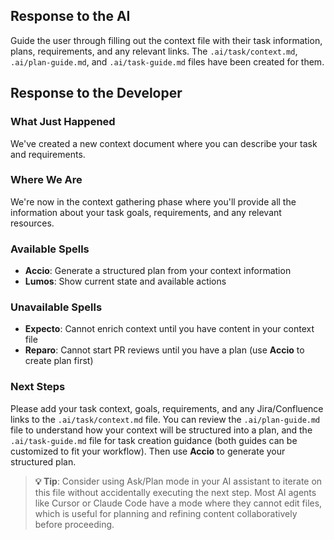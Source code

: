 ## Response to the AI

Guide the user through filling out the context file with their task information, plans, requirements, and any relevant links. The `.ai/task/context.md`, `.ai/plan-guide.md`, and `.ai/task-guide.md` files have been created for them.

## Response to the Developer

### What Just Happened
We've created a new context document where you can describe your task and requirements.

### Where We Are
We're now in the context gathering phase where you'll provide all the information about your task goals, requirements, and any relevant resources.

### Available Spells
- **Accio**: Generate a structured plan from your context information
- **Lumos**: Show current state and available actions

### Unavailable Spells
- **Expecto**: Cannot enrich context until you have content in your context file
- **Reparo**: Cannot start PR reviews until you have a plan (use **Accio** to create plan first)

### Next Steps
Please add your task context, goals, requirements, and any Jira/Confluence links to the `.ai/task/context.md` file. You can review the `.ai/plan-guide.md` file to understand how your context will be structured into a plan, and the `.ai/task-guide.md` file for task creation guidance (both guides can be customized to fit your workflow). Then use **Accio** to generate your structured plan.

> **💡 Tip**: Consider using Ask/Plan mode in your AI assistant to iterate on this file without accidentally executing the next step. Most AI agents like Cursor or Claude Code have a mode where they cannot edit files, which is useful for planning and refining content collaboratively before proceeding.